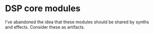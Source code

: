 # DSP core modules
I've abandoned the idea that these modules should be shared by synths and effects.
Consider these as artifacts.